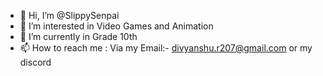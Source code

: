 - 👋 Hi, I’m @SlippySenpai
- 👀 I’m interested in Video Games and Animation
- 🌱 I’m currently in Grade 10th
- 📫 How to reach me : Via my Email:- divyanshu.r207@gmail.com or my discord 

<!---
SlippySenpai/SlippySenpai is a ✨ special ✨ repository because its `README.md` (this file) appears on your GitHub profile.
You can click the Preview link to take a look at your changes.
--->

